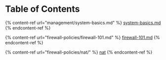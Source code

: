 # Table of Contents



{% content-ref url="management/system-basics.md" %}
[system-basics.md](management/system-basics.md)
{% endcontent-ref %}

{% content-ref url="firewall-policies/firewall-101.md" %}
[firewall-101.md](firewall-policies/firewall-101.md)
{% endcontent-ref %}

{% content-ref url="firewall-policies/nat/" %}
[nat](firewall-policies/nat/)
{% endcontent-ref %}
